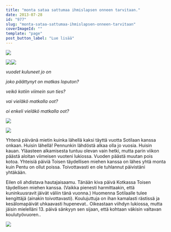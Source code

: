 ```yaml
---
title: "monta sataa sattumaa ihmislapsen onneen tarvitaan."
date: 2013-07-28
id: "977"
slug: "monta-sataa-sattumaa-ihmislapsen-onneen-tarvitaan"
coverImageId: ""
template: "page"
post_button_label: "Lue lisää"
---
```


[![](/images/pentu.jpg)](http://1.bp.blogspot.com/-9Sg9M4UxYGA/UfVlFdOjOMI/AAAAAAAAGWA/hW1JjS9cRJo/s1600/pentu.jpg)

[![](/images/IMG_0089.jpg)](http://3.bp.blogspot.com/-cgGmOwQgpfg/UfVnKyl8lPI/AAAAAAAAGWo/w2LZHL1NOaI/s1600/IMG_0089.jpg)[![](/images/IMG_6405.jpg)](http://4.bp.blogspot.com/-5buMzMd5HzE/UfVnLOv7lSI/AAAAAAAAGWs/kB1L2ysYoSE/s1600/IMG_6405.jpg)

_vuodet kuluneet jo on_

_joko päättynyt on matkas loputon?_

_veikö kotiin viimein sun ties?_

_vai vieläkö matkalla oot?_

_oi enkeli vieläkö matkalla oot?_

[![](/images/sotilas.jpg)](http://1.bp.blogspot.com/-TrGHw_bPUS0/UfVlFQuIjhI/AAAAAAAAGWE/0ZsswU4Gk_k/s1600/sotilas.jpg)

[![](/images/IMG_1804.jpg)](http://2.bp.blogspot.com/-DhNlwvksSBQ/UfVob7GjZFI/AAAAAAAAGXA/yst96eNlKoY/s1600/IMG_1804.jpg)

Yhtenä päivänä mietin kuinka lähellä kaksi täyttä vuotta Sotilaan kanssa onkaan. Huisin lähellä! Pennunkin lähdöstä alkaa olla jo vuosia. Huisin kauan. Yläasteen alkamisesta tuntuu olevan vain hetki, mutta parin viikon päästä aloitan viimeisen vuoteni lukiossa. Vuoden päästä muutan pois kotoa. Yhteisiä päiviä Toisen täydellisen miehen kanssa on lähes yhtä monta kuin Pentu on ollut poissa. Toivottavasti en ole tuhlannut päivistäni yhtäkään.

Eilen oli ahdistava hautajaisaamu. Tänään kiva päivä Kotkassa Toisen täydellisen miehen kanssa. (Vaikka pienesti harmittaakin, että kuninkuusravit jäivät väliin tänä vuonna.) Huomenna Sotilaalle tulee kengittäjä (ainakin toivottavasti). Koulujuttuja on ihan kamalasti rästissä ja kesälomapäivät uhkaavasti hupenevat.. Oikeastaan viihdyn lukiossa, mutta jäisin mielelläni 13. päivä sänkyyn sen sijaan, että kohtaan väkisin valtavan koulutyövuoren..

[![](/images/ak.jpg)](http://1.bp.blogspot.com/-ot67i8mZCEI/UfWBFD3spmI/AAAAAAAAGXU/4uz6UIYQw1w/s1600/ak.jpg)
